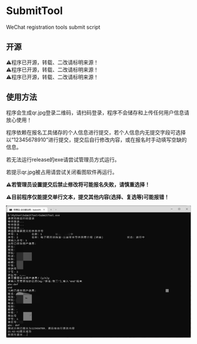# SubmitTool
WeChat registration tools submit script

## 开源
⚠程序已开源，转载、二改请标明来源！  
⚠程序已开源，转载、二改请标明来源！  
⚠程序已开源，转载、二改请标明来源！  

## 使用方法
程序会生成qr.jpg登录二维码，请扫码登录，程序不会储存和上传任何用户信息请放心使用！

程序依赖在报名工具储存的个人信息进行提交，若个人信息内无提交字段可选择以“12345678910”进行提交，提交后自行修改内容，或在报名时手动填写空缺的信息。

若无法运行release的exe请尝试管理员方式运行。

若提示qr.jpg被占用请尝试关闭看图软件再运行。

**⚠若管理员设置提交后禁止修改将可能报名失败，请慎重选择！**

**⚠目前程序仅能提交单行文本，提交其他内容(选择、复选等)可能报错！**


![image](https://raw.githubusercontent.com/Tongrens/my_gallery/main/image/example.jpg)
